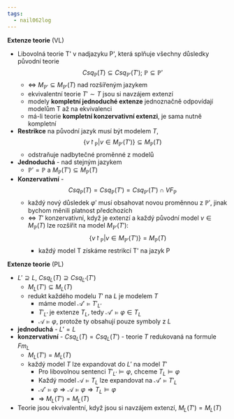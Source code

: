 ```yaml
---
tags:
  - nail062log
---
```

**Extenze teorie** (VL)
- Libovolná teorie T' v nadjazyku P', která splňuje všechny důsledky původní teorie $$Csq_{\mathbb{P}}(T) \subseteq Csq_{\mathbb{P'}}(T'); \ \mathbb{P} \subseteq \mathbb{P}'$$
	- <=> $M_{\mathbb{P'}}\subseteq M_{\mathbb{P'}}(T)$ nad rozšířeným jazykem
	- ekvivalentní teorie $T' \sim T$ jsou si navzájem extenzí
	- modely **kompletní jednoduché extenze** jednoznačně odpovídají modelům T až na ekvivalenci
	- má-li teorie **kompletní konzervativní extenzi**, je sama nutně kompletní
- **Restrikce** na původní jazyk musí být modelem $T$, $$\{ v\upharpoonright_\mathbb{P} | v \in M_{\mathbb{P'}}(T') \} \subseteq M_{\mathbb{P}}(T)$$
	- odstraňuje nadbytečné proměnné z modelů
- **Jednoduchá** - nad stejným jazykem
	- $\mathbb{P'}=\mathbb{P}$ a $M_{\mathbb{P}}(T')\subseteq M_{\mathbb{P}}(T)$ 
- **Konzervativní** - $$Csq_{\mathbb{P}}(T)=Csq_{\mathbb{P}}(T')=Csq_{\mathbb{P'}}(T')\cap VF_{\mathbb{P}}$$
	- každý nový důsledek $\varphi'$ musí obsahovat novou proměnnou z $\mathbb{P}'$, jinak bychom měnili platnost předchozích
	- <=> $T'$ konzervativní, když je extenzí a každý původní model $v \in M_{\mathbb{P}}(T)$ lze rozšířit na model $M_{\mathbb{P'}}(T')$: $$\{ v\upharpoonright_\mathbb{P} | v \in M_{\mathbb{P'}}(T') \} = M_{\mathbb{P}}(T)$$
		- každý model T získáme restrikcí T' na jazyk P

**Extenze teorie** (PL)
- $L' \supseteq L$, $Csq_{L}(T) \supseteq Csq_{L'}(T')$
	- $M_{L}(T')\subseteq M_{L}(T)$
	- redukt každého modelu $T'$ na $L$ je modelem $T$
		- máme model $\mathcal{A'} \models T'_{L'}$
		- $T'_{L'}$ je extenze $T_{L}$, tedy $\mathcal{A'}\models \varphi\in T_{L}$
		- $\mathcal{A}\models \varphi$, protože ty obsahují pouze symboly z $L$
- **jednoduchá** - $L'=L$
- **konzervativní** - $Csq_{L}(T)=Csq_{L}(T')$ - teorie $T$ redukovaná na formule $Fm_{L}$
	- $M_{L}(T') = M_{L}(T)$
	- každý model $T$ lze expandovat do $L'$ na model $T'$
		- Pro libovolnou sentenci $T'_{L'} \models \varphi$, chceme $T_{L} \models \varphi$ 
		- Každý model $\mathcal{A}\models T_{L}$ lze expandovat na $\mathcal{A'}\models T'_{L}$
		- $\mathcal{A'}\models \varphi \Rightarrow \mathcal{A}\models \varphi \Rightarrow T_{L} \models \varphi$
		- => $M_{L}(T') = M_{L}(T)$
- Teorie jsou ekvivalentní, když jsou si navzájem extenzí, $M_{L}(T')=M_{L}(T)$
